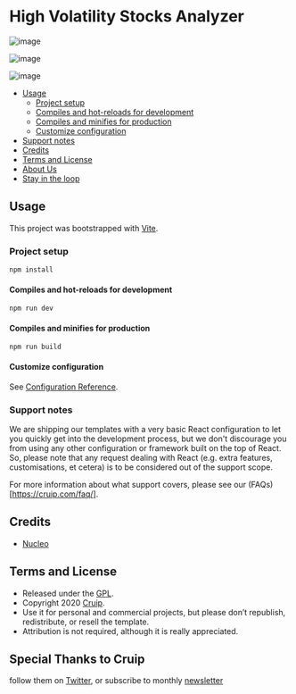 # High Volatility Stocks Analyzer


![image](https://user-images.githubusercontent.com/14934562/235499982-454e0818-9d83-4825-bd21-a0c9b5f84b9d.png)

![image](https://user-images.githubusercontent.com/14934562/235495217-08130562-9cc1-48d2-af7c-d9711f8bbc9c.png)

![image](https://user-images.githubusercontent.com/14934562/235375745-ed6947bd-803d-4a6b-8168-a950fc2f9684.png)


* [Usage](#usage)
  * [Project setup](#project-setup)
  * [Compiles and hot-reloads for development](#compiles-and-hot-reloads-for-development)
  * [Compiles and minifies for production](#compiles-and-minifies-for-production)
  * [Customize configuration](#customize-configuration)
* [Support notes](#support-notes)            
* [Credits](#credits)
* [Terms and License](#terms-and-license)
* [About Us](#about-us)
* [Stay in the loop](#stay-in-the-loop)

## Usage

This project was bootstrapped with [Vite](https://vitejs.dev/).

### Project setup
```
npm install
```

#### Compiles and hot-reloads for development
```
npm run dev
```

#### Compiles and minifies for production
```
npm run build
```

#### Customize configuration
See [Configuration Reference](https://vitejs.dev/guide/).

### Support notes
We are shipping our templates with a very basic React configuration to let you quickly get into the development process, but we don't discourage you from using any other configuration or framework built on the top of React. So, please note that any request dealing with React (e.g. extra features, customisations, et cetera) is to be considered out of the support scope.

For more information about what support covers, please see our (FAQs)[https://cruip.com/faq/].

## Credits

- [Nucleo](https://nucleoapp.com/)

## Terms and License

- Released under the [GPL](https://www.gnu.org/licenses/gpl-3.0.html).
- Copyright 2020 [Cruip](https://cruip.com/).
- Use it for personal and commercial projects, but please don’t republish, redistribute, or resell the template.
- Attribution is not required, although it is really appreciated.

## Special Thanks to Cruip

follow them on [Twitter](https://twitter.com/Cruip_com), or subscribe to monthly [newsletter](https://cruip.com/#subscribe)
